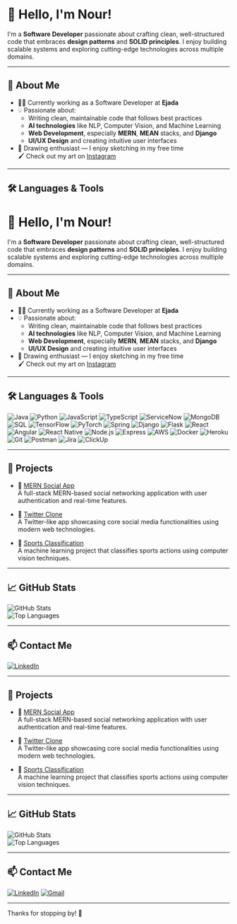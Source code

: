 # 👋 Hello, I'm Nour!

I'm a **Software Developer** passionate about crafting clean, well-structured code that embraces **design patterns** and **SOLID principles**. I enjoy building scalable systems and exploring cutting-edge technologies across multiple domains.

---

## 🚀 About Me

- 👨‍💻 Currently working as a Software Developer at **Ejada**
- 💡 Passionate about:
  - Writing clean, maintainable code that follows best practices
  - **AI technologies** like NLP, Computer Vision, and Machine Learning
  - **Web Development**, especially **MERN**, **MEAN** stacks, and **Django**
  - **UI/UX Design** and creating intuitive user interfaces
- 🎨 Drawing enthusiast — I enjoy sketching in my free time  
  🖌️ Check out my art on [Instagram](https://www.instagram.com/n.o.u.r_mostafa)

---

## 🛠️ Languages & Tools

# 👋 Hello, I'm Nour!

I'm a **Software Developer** passionate about crafting clean, well-structured code that embraces **design patterns** and **SOLID principles**. I enjoy building scalable systems and exploring cutting-edge technologies across multiple domains.

---

## 🚀 About Me

- 👨‍💻 Currently working as a Software Developer at **Ejada**
- 💡 Passionate about:
  - Writing clean, maintainable code that follows best practices
  - **AI technologies** like NLP, Computer Vision, and Machine Learning
  - **Web Development**, especially **MERN**, **MEAN** stacks, and **Django**
  - **UI/UX Design** and creating intuitive user interfaces
- 🎨 Drawing enthusiast — I enjoy sketching in my free time  
  🖌️ Check out my art on [Instagram](https://www.instagram.com/n.o.u.r_mostafa)

---

## 🛠️ Languages & Tools

![Java](https://img.shields.io/badge/Java-007396?style=flat&logo=java&logoColor=white)
![Python](https://img.shields.io/badge/Python-3776AB?style=flat&logo=python&logoColor=white)
![JavaScript](https://img.shields.io/badge/JavaScript-F7DF1E?style=flat&logo=javascript&logoColor=black)
![TypeScript](https://img.shields.io/badge/TypeScript-3178C6?style=flat&logo=typescript&logoColor=white)
![ServiceNow](https://img.shields.io/badge/ServiceNow-000000?style=flat&logo=servicenow&logoColor=white)
![MongoDB](https://img.shields.io/badge/MongoDB-47A248?style=flat&logo=mongodb&logoColor=white)
![SQL](https://img.shields.io/badge/SQL-4479A1?style=flat&logo=postgresql&logoColor=white)
![TensorFlow](https://img.shields.io/badge/TensorFlow-FF6F00?style=flat&logo=tensorflow&logoColor=white)
![PyTorch](https://img.shields.io/badge/PyTorch-EE4C2C?style=flat&logo=pytorch&logoColor=white)
![Spring](https://img.shields.io/badge/Spring-6DB33F?style=flat&logo=spring&logoColor=white)
![Django](https://img.shields.io/badge/Django-092E20?style=flat&logo=django&logoColor=white)
![Flask](https://img.shields.io/badge/Flask-000000?style=flat&logo=flask&logoColor=white)
![React](https://img.shields.io/badge/React-20232A?style=flat&logo=react&logoColor=61DAFB)
![Angular](https://img.shields.io/badge/Angular-DD0031?style=flat&logo=angular&logoColor=white)
![React Native](https://img.shields.io/badge/React%20Native-20232A?style=flat&logo=react&logoColor=61DAFB)
![Node.js](https://img.shields.io/badge/Node.js-339933?style=flat&logo=node.js&logoColor=white)
![Express](https://img.shields.io/badge/Express.js-000000?style=flat&logo=express&logoColor=white)
![AWS](https://img.shields.io/badge/AWS-232F3E?style=flat&logo=amazon-aws&logoColor=white)
![Docker](https://img.shields.io/badge/Docker-2496ED?style=flat&logo=docker&logoColor=white)
![Heroku](https://img.shields.io/badge/Heroku-430098?style=flat&logo=heroku&logoColor=white)
![Git](https://img.shields.io/badge/Git-F05032?style=flat&logo=git&logoColor=white)
![Postman](https://img.shields.io/badge/Postman-FF6C37?style=flat&logo=postman&logoColor=white)
![Jira](https://img.shields.io/badge/Jira-0052CC?style=flat&logo=jira&logoColor=white)
![ClickUp](https://img.shields.io/badge/ClickUp-7B68EE?style=flat&logo=clickup&logoColor=white)

---

## 📂 Projects

- 🔗 [MERN Social App](https://github.com/n332/mern-social)  
  A full-stack MERN-based social networking application with user authentication and real-time features.

- 🔗 [Twitter Clone](https://github.com/Carbowix/twitter-clone)  
  A Twitter-like app showcasing core social media functionalities using modern web technologies.

- 🔗 [Sports Classification](https://github.com/n332/SportsClassification)  
  A machine learning project that classifies sports actions using computer vision techniques.

---

## 📈 GitHub Stats

![GitHub Stats](https://github-readme-stats.vercel.app/api?username=n332&show_icons=true&theme=radical)  
![Top Languages](https://github-readme-stats.vercel.app/api/top-langs/?username=n332&layout=compact&theme=radical)

---

## 📫 Contact Me

[![LinkedIn](https://img.shields.io/badge/LinkedIn-Nour%20Mostafa-0A66C2?style=flat&logo=linkedin&logoColor=white)](https)



---

## 📂 Projects

- 🔗 [MERN Social App](https://github.com/n332/mern-social)  
  A full-stack MERN-based social networking application with user authentication and real-time features.

- 🔗 [Twitter Clone](https://github.com/Carbowix/twitter-clone)  
  A Twitter-like app showcasing core social media functionalities using modern web technologies.

- 🔗 [Sports Classification](https://github.com/n332/SportsClassification)  
  A machine learning project that classifies sports actions using computer vision techniques.

---

## 📈 GitHub Stats

![GitHub Stats](https://github-readme-stats.vercel.app/api?username=n332&show_icons=true&theme=radical)  
![Top Languages](https://github-readme-stats.vercel.app/api/top-langs/?username=n332&layout=compact&theme=radical)

---

## 📫 Contact Me

[![LinkedIn](https://img.shields.io/badge/LinkedIn-Nour%20Mostafa-0A66C2?style=flat&logo=linkedin&logoColor=white)](https://www.linkedin.com/in/nour-mostafa-3b512620a/)
[![Gmail](https://img.shields.io/badge/nm5819984@gmail.com-D14836?style=flat&logo=gmail&logoColor=white)](mailto:nm5819984@gmail.com)

---

Thanks for stopping by! 👋

